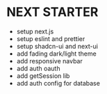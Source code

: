 # NEXT STARTER

- setup next.js
- setup eslint and prettier
- setup shadcn-ui and next-ui
- add fading dark/light theme
- add responsive navbar
- add auth oauth
- add getSession lib
- add auth config for database

